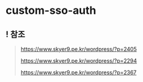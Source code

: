 # custom-sso-auth

## ! 참조
> https://www.skyer9.pe.kr/wordpress/?p=2405
>
> https://www.skyer9.pe.kr/wordpress/?p=2294
> 
> https://www.skyer9.pe.kr/wordpress/?p=2367